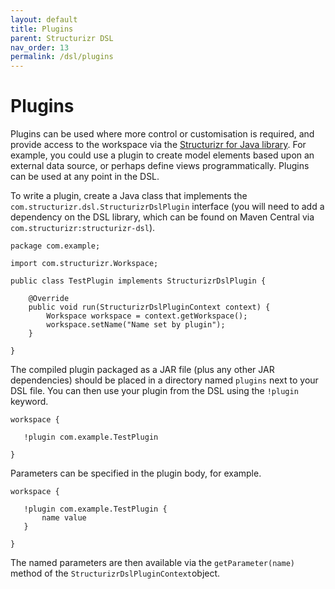 ```yaml
---
layout: default
title: Plugins
parent: Structurizr DSL
nav_order: 13
permalink: /dsl/plugins
---
```


# Plugins

Plugins can be used where more control or customisation is required, and provide access to the workspace via the [Structurizr for Java library](/java). For example, you could use a plugin to create model elements based upon an external data source, or perhaps define views programmatically. Plugins can be used at any point in the DSL.

To write a plugin, create a Java class that implements the `com.structurizr.dsl.StructurizrDslPlugin` interface (you will need to add a dependency on the DSL library, which can be found on Maven Central via `com.structurizr:structurizr-dsl`).

```
package com.example;

import com.structurizr.Workspace;

public class TestPlugin implements StructurizrDslPlugin {

    @Override
    public void run(StructurizrDslPluginContext context) {
        Workspace workspace = context.getWorkspace();
        workspace.setName("Name set by plugin");
    }

}
```
 
The compiled plugin packaged as a JAR file (plus any other JAR dependencies) should be placed in a directory named `plugins` next to your DSL file. You can then use your plugin from the DSL using the `!plugin` keyword.
 
 ```
 workspace {

    !plugin com.example.TestPlugin

}
```

Parameters can be specified in the plugin body, for example.

 ```
 workspace {

    !plugin com.example.TestPlugin {
		name value      
    }

}
```

The named parameters are then available via the `getParameter(name)` method of the `StructurizrDslPluginContext`object.

